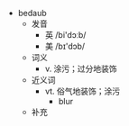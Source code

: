 - bedaub
  - 发音
    - 英 /bi'dɔːb/
    - 美 /bɪ'dɔb/
  - 词义
    - v. 涂污；过分地装饰
  - 近义词
    - vt. 俗气地装饰；涂污
      - blur
  - 补充